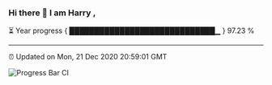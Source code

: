 ### Hi there 👋 I am Harry , 

⏳ Year progress { █████████████████████████████▁ } 97.23 %

---

⏰ Updated on Mon, 21 Dec 2020 20:59:01 GMT

![Progress Bar CI](https://github.com/duykhang68/duykhang68/workflows/Progress%20Bar%20CI/badge.svg)
